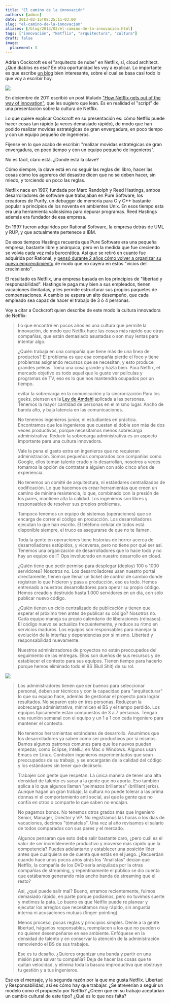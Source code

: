 ```yaml
---
title: "El camino de la innovación"
authors: [admin]
date: 2013-02-15T08:25:11-03:00
slug: "el-camino-de-la-innovacion"
aliases: [/blog/2013/02/el-camino-de-la-innovacion.html]
tags: ["innovación", "Netflix", "arquitectura", "cultura"]
draft: false
image:
  placement: 3
---
```


Adrian Cockcroft es el "arquitecto de nube" en Netflix, sí, cloud
architect. ¿Qué diablos es eso? En otra oportunidad les voy a explicar.
Lo importante es que escribe [un blog](http://perfcap.blogspot.com/)
bien interesante, sobre el cual se basa casi todo lo que voy a escribir
hoy.

![](netflix.jpg)

En diciembre de 2011 escribió un post titulado 
["How Netflix gets out of the way of innovation"](http://perfcap.blogspot.com/2011/12/how-netflix-gets-out-of-way-of.html),
que les sugiero que lean. Es en realidad el "script" de una
presentación sobre la cultura de Netflix.

Lo que quiere explicar Cockcroft en su presentación es: cómo Netflix
puede hacer cosas tan rápido (a veces demasiado rápido), de modo que han
podido realizar movidas estratégicas de gran envergadura, en poco tiempo
y con un equipo pequeño de ingenieros.

Fíjense en lo que acabo de escribir: "realizar movidas estratégicas de
gran envergadura, en poco tiempo y con un equipo pequeño de
ingenieros".

No es fácil, claro está. ¿Donde está la clave?

Cómo siempre, la clave está en no seguir las reglas del libro, hacer las
cosas cómo los agoreros del desastre dicen que no se deben hacer, sin
miedo, y torciendo un poco las reglas.

Netflix nace en 1997, fundada por Marc Randolph y Reed Hastings, ambos
desarrolladores de software que trabajaban en Pure Software, los
creadores de Purify, un debugger de memoria para C y C++ bastante
popular a principios de los noventa en ambientes Unix. En esos tiempo
esta era una herramienta valiosísima para depurar programas. Reed
Hastings además era fundador de esa empresa.

En 1997 fueron adquiridos por Rational Software, la empresa detrás de
UML y RUP, y que actualmente pertenece a IBM.

De esos tiempos Hastings recuerda que Pure Software era una pequeña
empresa, bastante libre y anárquica, pero en la medida que fue creciendo
se volvía cada vez más burocrática. Así que se retiró en cuanto fue
adquirida por Rational, y 
[pensó durante 2 años cómo volver a organizar su nuevo emprendimiento](http://www.businessweek.com/stories/2007-09-23/netflix-flex-to-the-max)
de modo que no cayera en estos "vicios del crecimiento".

El resultado es Netflix, una empresa basada en los principios de
"libertad y responsabilidad". Hastings le paga muy bien a sus
empleados, tienen vacaciones ilimitadas, y les permite estructurar sus
propios paquetes de compensaciones. A cambio se espera un alto
desempeño, que cada empleado sea capaz de hacer el trabajo de 3 ó 4
personas.

Voy a citar a Cockcroft quien describe de este modo la cultura
innovadora de Netflix:

> Lo que encontré en pocos años es una cultura que permite la
> innovación, de modo que Netflix hace las cosas más rápido que otras
> compañías, que están demasiado asustadas o son muy lentas para
> intentar algo.
>
> ¿Quién trabaja en una compañía que tiene más de una linea de
> productos? El problema es que esa compañía pierde el foco y tiene
> problemas asignando recursos que se necesitan, y esto produce grandes
> peleas. Toma una cosa grande y hazla bien. Para Netflix, el mercado
> objetivo es todo aquel que le guste ver películas y programas de TV,
> eso es lo que nos mantendrá ocupados por un tiempo.
>
> evitar la sobrecarga en la comunicación y la sincronización Para
> los geeks, piensen en la [Ley de Amdahl](/blog/2009/09/el-problema-de-paralelizar.html)
> aplicada a las personas. Tenemos la mayor cantidad de personas en el
> mismo lugar. Ancho de banda alto, y baja latencia en las
> comunicaciones.
>
> No tenemos ingenieros junior, ni estudiantes en práctica. Encontramos
> que los ingenieros que cuestan el doble son más de dos veces
> productivos, porque necesitamos menos sobrecarga administrativa.
> Reducir la sobrecarga administrativa es un aspecto importante para una
> cultura innovadora.
>
> Vale la pena el gasto extra en ingenieros que no requieran
> administración. Somos pequeños comparados con compañías como Google,
> ellos toman talento crudo y lo desarrollan, nosotros a veces tomamos
> la opción de contratar a alguien con sólo cinco años de experiencia.
>
> No tenemos un comité de arquitectura, ni estándares centralizados de
> codificación. Lo que hacemos es crear herramientas que creen un camino
> de mínima resistencia, lo que, combinado con la presión de los pares,
> mantiene alta la calidad. Los ingenieros son libres y responsables de
> resolver sus propios problemas.
>
> Tampoco tenemos un equipo de sistemas (operaciones) que se encarga de
> correr el código en producción. Los desarrolladores ejecutan lo que
> han escrito. El teléfono celular de todos está disponible siempre, el
> truco es asegurarse de que no te llamen.
>
> Toda la gente en operaciones tiene historias de horror acerca de
> desarrolladores estúpidos, y viceversa, pero no tiene por qué ser así.
> Tenemos una organización de desarrolladores que lo hace todo y no hay
> un equipo de IT Ops involucrado en nuestro desarrollo en cloud.
>
> ¿Quién tiene que pedir permiso para desplegar (deploy) 100 o 1000
> servidores? Nosotros no. Los desarrolladores usan nuestro portal
> directamente, tienen que llenar un ticket de control de cambio donde
> registran lo que hicieron y pasa a producción, eso es todo. Hemos
> entrenado a nuestros desarrolladores para operar su propio código.
> Hemos creado y destruido hasta 1.000 servidores en un día, con sólo
> publicar nuevo código.
>
> ¿Quién tienen un ciclo centralizado de publicación y tienen que
> esperar el próximo tren antes de publicar su código? Nosotros no. Cada
> equipo maneja su propio calendario de liberaciones (releases). El
> código nuevo se actualiza frecuentemente, y reduce su ritmo en
> servicios maduros. Los equipos son responsables para manejar la
> evolución de la interfaz y dependencias por si mismo. Libertad y
> responsabilidad nuevamente.
>
> Nuestros administradores de proyectos no están preocupados del
> seguimiento de las entregas. Ellos son dueños de sus recursos y de
> establecer el contexto para sus equipos. Tienen tiempo para hacerlo
> porque hemos eliminado todo el BS (Bull Shit) de su rol.

![](bullshit.jpeg)

> Los administradores tienen que ser buenos para seleccionar personal,
> deben ser técnicos y con la capacidad para "arquitecturar" lo que su
> equipo hace, además de gestionar el proyecto para lograr resultados.
> No separen esto en tres personas. Reduzcan la sobrecarga
> administrativa, minimicen el BS y el tiempo perdido. Los equipos
> típicamente están compuestos de 3 a 7 personas. Tengan una reunión
> semanal con el equipo y un 1 a 1 con cada ingeniero para mantener el
> contexto.
>
> No tenemos herramientas estándares de desarrollo. Asumimos que los
> desarrolladores ya saben como ser productivos por si mismos. Damos
> algunos patrones comunes para que los nuevos puedan empezar, como
> Eclipse, IntelliJ, en Mac o Windows. Algunos usan Emacs en Linux.
> Contraten ingenieros experimentados que sean preocupados de su
> trabajo, y se encargarán de la calidad del código y los estándares sin
> tener que decírselo.
>
> Trabajen con gente que respetan. La única manera de tener una alta
> densidad de talento es sacar a la gente que no aporta. Eso también
> aplica a lo que algunos llaman "pelmazos brillantes" (brilliant
> jerks). Aunque hagan un gran trabajo, la cultura no puede tolerar a
> las prima donnas ni el comportamiento anti social, así que la gente
> que no confía en otros o comparte lo que saben no encajan.
>
> No pagamos bonos. No tenemos otros grados más que Ingeniero Senior,
> Manager, Director y VP. No registramos las horas o los días de
> vacaciones, decimos "tómatelas". Una vez al año revisamos el salario
> de todos comparados con sus pares y el mercado.
>
> Algunos pensaran que esto debe salir bastante caro, ¿pero cuál es el
> valor de ser increíblemente productivo y moverse más rápido que la
> competencia? Puedes adelantarte y establecer una posición líder antes
> que cualquiera se de cuenta que estás en el juego. ¿Recuerdan cuando
> hace unos pocos años atrás los "Analistas" decían que Netflix, la
> compañía de los DVD sería aniquilada por la otras compañías de
> streaming, y repentinamente el público se dio cuenta que estábamos
> generando más ancho banda de streaming que el resto?
>
> Así, ¿qué puede salir mal? Bueno, erramos recientemente, fuimos
> demasiado rápido, en parte porque podíamos, pero no tuvimos suerte y
> metimos la pata. Lo bueno es que Netflix puede re planear y ejecutar
> los arreglos que necesitamos muy rápido, sin angustia interna ni
> acusaciones mutuas (finger-pointing).
>
> Menos proceso, pocas reglas y principios simples. Denle a la gente
> libertad, háganlos responsables, reemplacen a los que no pueden o no
> quieren desempeñarse en ese ambiente. Enfóquese en la densidad de
> talento y en conservar la atención de la administración removiendo el
> BS de sus trabajos.
>
> Ese es tu desafío. ¿Quieres organizar una banda y partir en una misión
> para salvar tu compañía? Deja de hacer las cosas que te quitan
> velocidad, y elimina toda la basura improductiva que obstruye tu
> gestión y a tus ingenieros.

Ese es el mensaje, y la segunda razón por la que me gusta Netflix.
Libertad y Responsabilidad, así es cómo hay que trabajar. ¿Se atreverían
a seguir un modelo como el propuesto por Netflix? ¿Creen que en su
trabajo aceptarían un cambio cultural de este tipo? ¿Qué es lo que nos
falta?
